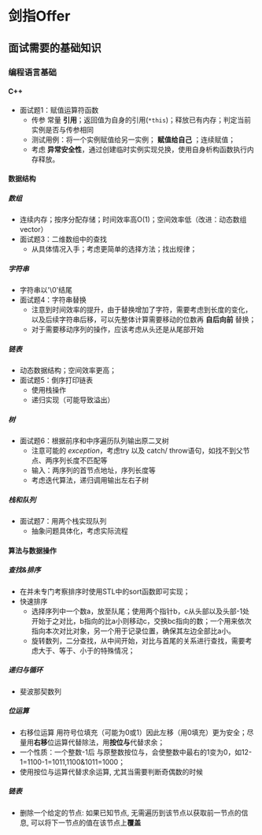 # 剑指Offer
## 面试需要的基础知识
### 编程语言基础  
#### C++  
- 面试题1：赋值运算符函数  
    - 传参 常量 **引用**；返回值为自身的引用(`*this`)；释放已有内存；判定当前实例是否与传参相同  
    - 测试用例：将一个实例赋值给另一实例； **赋值给自己** ；连续赋值；
    - 考虑 **异常安全性**，通过创建临时实例实现兑换，使用自身析构函数执行内存释放。  

#### 数据结构  
##### 数组  
- 连续内存；按序分配存储；时间效率高O(1)；空间效率低（改进：动态数组vector）  
- 面试题3：二维数组中的查找  
    - 从具体情况入手；考虑更简单的选择方法；找出规律；

##### 字符串  
- 字符串以'\0'结尾  
- 面试题4：字符串替换
    - 注意到时间效率的提升，由于替换增加了字符，需要考虑到长度的变化，以及后续字符串后移，可以先整体计算需要移动的位数再 **自后向前** 替换；
    - 对于需要移动序列的操作，应该考虑从头还是从尾部开始  

##### 链表
- 动态数据结构；空间效率更高；
- 面试题5：倒序打印链表
    - 使用栈操作  
    - 递归实现（可能导致溢出）

##### 树  
- 面试题6：根据前序和中序遍历队列输出原二叉树
    - 注意可能的 *exception*，考虑try 以及 catch/ throw语句，如找不到父节点、两序列长度不匹配等  
    - 输入：两序列的首节点地址，序列长度等  
    - 考虑迭代算法，递归调用输出左右子树  

##### 栈和队列
- 面试题7：用两个栈实现队列  
    - 抽象问题具体化，考虑实际流程

#### 算法与数据操作
##### 查找&排序
- 在并未专门考察排序时使用STL中的sort函数即可实现；
- 快速排序
    - 选择序列中一个数a，放至队尾；使用两个指针b，c从头部以及头部-1处开始于之对比，b指向的比a小则移动c，交换bc指向的数；一个用来依次指向本次对比对象，另一个用于记录位置，确保其左边全部比a小。  
	- 旋转数列，二分查找，从中间开始，对比与首尾的关系进行查找，需要考虑大于、等于、小于的特殊情况；

##### 递归与循环
- 斐波那契数列

##### 位运算
- 右移位运算 用符号位填充（可能为0或1）因此左移（用0填充）更为安全；尽量用**右移**位运算代替除法，用**按位与**代替求余；
- 一个性质：一个整数-1后 与原整数按位与，会使整数中最右的1变为0，如12-1=1100-1=1011,1100&1011=1000；
- 使用按位与运算代替求余运算, 尤其当需要判断奇偶数的时候

##### 链表
- 删除一个给定的节点: 如果已知节点, 无需遍历到该节点以获取前一节点的信息, 可以将下一节点的值在该节点上**覆盖**
	
	
	
	
	
	

